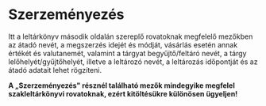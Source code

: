 # Szerzeményezés

Itt a leltárkönyv második oldalán szereplő rovatoknak megfelelő mezőkben az átadó nevét, a megszerzés idejét és módját, vásárlás esetén annak értékét és valutanemét, valamint a tárgyat begyűjtő/feltáró nevét, a tárgy lelőhelyét/gyűjtőhelyét, illetve a leltározó nevét, a leltározás időpontját és az átadó adatait lehet rögzíteni.

**A „Szerzeményezés" résznél található mezők mindegyike megfelel szakleltárkönyvi rovatoknak, ezért kitöltésükre különösen ügyeljen!**

